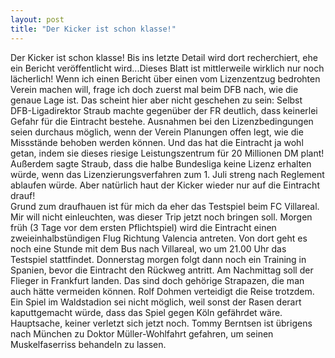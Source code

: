 ```yaml
---
layout: post
title: "Der Kicker ist schon klasse!"
---
```


Der Kicker ist schon klasse! Bis ins letzte Detail wird dort recherchiert, ehe ein Bericht veröffentlicht wird...Dieses Blatt ist mittlerweile wirklich nur noch lächerlich! Wenn ich einen Bericht über einen vom Lizenzentzug bedrohten Verein machen will, frage ich doch zuerst mal beim DFB nach, wie die genaue Lage ist. Das scheint hier aber nicht geschehen zu sein: Selbst DFB-Ligadirektor Straub machte gegenüber der FR deutlich, dass keinerlei Gefahr für die Eintracht bestehe. Ausnahmen bei den Lizenzbedingungen seien durchaus möglich, wenn der Verein Planungen offen legt, wie die Missstände behoben werden können. Und das hat die Eintracht ja wohl getan, indem sie dieses riesige Leistungszentrum für 20 Millionen DM plant! Außerdem sagte Straub, dass die halbe Bundesliga keine Lizenz erhalten würde, wenn das Lizenzierungsverfahren zum 1. Juli streng nach Reglement ablaufen würde. Aber natürlich haut der Kicker wieder nur auf die Eintracht drauf!  
Grund zum draufhauen ist für mich da eher das Testspiel beim FC Villareal. Mir will nicht einleuchten, was dieser Trip jetzt noch bringen soll. Morgen früh (3 Tage vor dem ersten Pflichtspiel) wird die Eintracht einen zweieinhalbstündigen Flug Richtung Valencia antreten. Von dort geht es noch eine Stunde mit dem Bus nach Villareal, wo um 21.00 Uhr das Testspiel stattfindet. Donnerstag morgen folgt dann noch ein Training in Spanien, bevor die Eintracht den Rückweg antritt. Am Nachmittag soll der Flieger in Frankfurt landen. Das sind doch gehörige Strapazen, die man auch hätte vermeiden können. Rolf Dohmen verteidigt die Reise trotzdem. Ein Spiel im Waldstadion sei nicht möglich, weil sonst der Rasen derart kaputtgemacht würde, dass das Spiel gegen Köln gefährdet wäre. Hauptsache, keiner verletzt sich jetzt noch. Tommy Berntsen ist übrigens nach München zu Doktor Müller-Wohlfahrt gefahren, um seinen Muskelfaserriss behandeln zu lassen.
